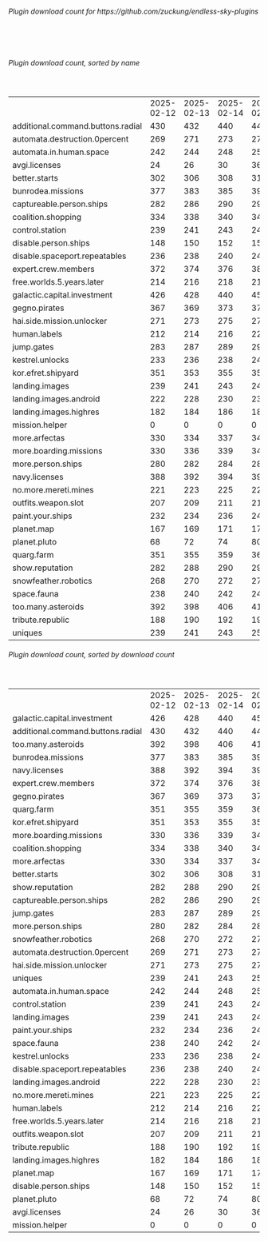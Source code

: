 <h6>Plugin download count for https://github.com/zuckung/endless-sky-plugins</h6><br>
<br>
<h6>Plugin download count, sorted by name</h6><sub><sup><br>
<table>
	<tr>
		<td></td>
		<td>2025-02-12</td>
		<td>2025-02-13</td>
		<td>2025-02-14</td>
		<td>2025-02-15</td>
		<td>2025-02-16</td>
		<td>2025-02-17</td>
		<td>2025-02-18</td>
		<td>today +</td>
	</tr>
	<tr>
		<td>additional.command.buttons.radial</td>
		<td>430</td>
		<td>432</td>
		<td>440</td>
		<td>446</td>
		<td>447</td>
		<td>456</td>
		<td>457</td>
		<td>+ 1</td>
	</tr>
	<tr>
		<td>automata.destruction.0percent</td>
		<td>269</td>
		<td>271</td>
		<td>273</td>
		<td>277</td>
		<td>277</td>
		<td>278</td>
		<td>280</td>
		<td>+ 2</td>
	</tr>
	<tr>
		<td>automata.in.human.space</td>
		<td>242</td>
		<td>244</td>
		<td>248</td>
		<td>252</td>
		<td>252</td>
		<td>253</td>
		<td>253</td>
		<td></td>
	</tr>
	<tr>
		<td>avgi.licenses</td>
		<td>24</td>
		<td>26</td>
		<td>30</td>
		<td>36</td>
		<td>36</td>
		<td>39</td>
		<td>43</td>
		<td>+ 4</td>
	</tr>
	<tr>
		<td>better.starts</td>
		<td>302</td>
		<td>306</td>
		<td>308</td>
		<td>313</td>
		<td>315</td>
		<td>316</td>
		<td>316</td>
		<td></td>
	</tr>
	<tr>
		<td>bunrodea.missions</td>
		<td>377</td>
		<td>383</td>
		<td>385</td>
		<td>397</td>
		<td>399</td>
		<td>400</td>
		<td>402</td>
		<td>+ 2</td>
	</tr>
	<tr>
		<td>captureable.person.ships</td>
		<td>282</td>
		<td>286</td>
		<td>290</td>
		<td>294</td>
		<td>297</td>
		<td>298</td>
		<td>298</td>
		<td></td>
	</tr>
	<tr>
		<td>coalition.shopping</td>
		<td>334</td>
		<td>338</td>
		<td>340</td>
		<td>344</td>
		<td>344</td>
		<td>345</td>
		<td>349</td>
		<td>+ 4</td>
	</tr>
	<tr>
		<td>control.station</td>
		<td>239</td>
		<td>241</td>
		<td>243</td>
		<td>247</td>
		<td>247</td>
		<td>248</td>
		<td>252</td>
		<td>+ 4</td>
	</tr>
	<tr>
		<td>disable.person.ships</td>
		<td>148</td>
		<td>150</td>
		<td>152</td>
		<td>152</td>
		<td>154</td>
		<td>155</td>
		<td>157</td>
		<td>+ 2</td>
	</tr>
	<tr>
		<td>disable.spaceport.repeatables</td>
		<td>236</td>
		<td>238</td>
		<td>240</td>
		<td>240</td>
		<td>242</td>
		<td>243</td>
		<td>243</td>
		<td></td>
	</tr>
	<tr>
		<td>expert.crew.members</td>
		<td>372</td>
		<td>374</td>
		<td>376</td>
		<td>387</td>
		<td>388</td>
		<td>389</td>
		<td>398</td>
		<td>+ 9</td>
	</tr>
	<tr>
		<td>free.worlds.5.years.later</td>
		<td>214</td>
		<td>216</td>
		<td>218</td>
		<td>218</td>
		<td>218</td>
		<td>221</td>
		<td>223</td>
		<td>+ 2</td>
	</tr>
	<tr>
		<td>galactic.capital.investment</td>
		<td>426</td>
		<td>428</td>
		<td>440</td>
		<td>454</td>
		<td>456</td>
		<td>457</td>
		<td>463</td>
		<td>+ 6</td>
	</tr>
	<tr>
		<td>gegno.pirates</td>
		<td>367</td>
		<td>369</td>
		<td>373</td>
		<td>377</td>
		<td>377</td>
		<td>378</td>
		<td>380</td>
		<td>+ 2</td>
	</tr>
	<tr>
		<td>hai.side.mission.unlocker</td>
		<td>271</td>
		<td>273</td>
		<td>275</td>
		<td>277</td>
		<td>277</td>
		<td>278</td>
		<td>278</td>
		<td></td>
	</tr>
	<tr>
		<td>human.labels</td>
		<td>212</td>
		<td>214</td>
		<td>216</td>
		<td>220</td>
		<td>222</td>
		<td>225</td>
		<td>225</td>
		<td></td>
	</tr>
	<tr>
		<td>jump.gates</td>
		<td>283</td>
		<td>287</td>
		<td>289</td>
		<td>293</td>
		<td>293</td>
		<td>294</td>
		<td>294</td>
		<td></td>
	</tr>
	<tr>
		<td>kestrel.unlocks</td>
		<td>233</td>
		<td>236</td>
		<td>238</td>
		<td>240</td>
		<td>240</td>
		<td>241</td>
		<td>243</td>
		<td>+ 2</td>
	</tr>
	<tr>
		<td>kor.efret.shipyard</td>
		<td>351</td>
		<td>353</td>
		<td>355</td>
		<td>357</td>
		<td>357</td>
		<td>360</td>
		<td>362</td>
		<td>+ 2</td>
	</tr>
	<tr>
		<td>landing.images</td>
		<td>239</td>
		<td>241</td>
		<td>243</td>
		<td>247</td>
		<td>247</td>
		<td>249</td>
		<td>249</td>
		<td></td>
	</tr>
	<tr>
		<td>landing.images.android</td>
		<td>222</td>
		<td>228</td>
		<td>230</td>
		<td>234</td>
		<td>234</td>
		<td>237</td>
		<td>237</td>
		<td></td>
	</tr>
	<tr>
		<td>landing.images.highres</td>
		<td>182</td>
		<td>184</td>
		<td>186</td>
		<td>188</td>
		<td>188</td>
		<td>189</td>
		<td>189</td>
		<td></td>
	</tr>
	<tr>
		<td>mission.helper</td>
		<td>0</td>
		<td>0</td>
		<td>0</td>
		<td>0</td>
		<td>0</td>
		<td>20</td>
		<td>27</td>
		<td>+ 7</td>
	</tr>
	<tr>
		<td>more.arfectas</td>
		<td>330</td>
		<td>334</td>
		<td>337</td>
		<td>341</td>
		<td>341</td>
		<td>342</td>
		<td>344</td>
		<td>+ 2</td>
	</tr>
	<tr>
		<td>more.boarding.missions</td>
		<td>330</td>
		<td>336</td>
		<td>339</td>
		<td>347</td>
		<td>348</td>
		<td>349</td>
		<td>355</td>
		<td>+ 6</td>
	</tr>
	<tr>
		<td>more.person.ships</td>
		<td>280</td>
		<td>282</td>
		<td>284</td>
		<td>288</td>
		<td>288</td>
		<td>289</td>
		<td>291</td>
		<td>+ 2</td>
	</tr>
	<tr>
		<td>navy.licenses</td>
		<td>388</td>
		<td>392</td>
		<td>394</td>
		<td>398</td>
		<td>398</td>
		<td>399</td>
		<td>401</td>
		<td>+ 2</td>
	</tr>
	<tr>
		<td>no.more.mereti.mines</td>
		<td>221</td>
		<td>223</td>
		<td>225</td>
		<td>227</td>
		<td>227</td>
		<td>228</td>
		<td>230</td>
		<td>+ 2</td>
	</tr>
	<tr>
		<td>outfits.weapon.slot</td>
		<td>207</td>
		<td>209</td>
		<td>211</td>
		<td>215</td>
		<td>215</td>
		<td>216</td>
		<td>220</td>
		<td>+ 4</td>
	</tr>
	<tr>
		<td>paint.your.ships</td>
		<td>232</td>
		<td>234</td>
		<td>236</td>
		<td>240</td>
		<td>240</td>
		<td>242</td>
		<td>246</td>
		<td>+ 4</td>
	</tr>
	<tr>
		<td>planet.map</td>
		<td>167</td>
		<td>169</td>
		<td>171</td>
		<td>173</td>
		<td>173</td>
		<td>175</td>
		<td>175</td>
		<td></td>
	</tr>
	<tr>
		<td>planet.pluto</td>
		<td>68</td>
		<td>72</td>
		<td>74</td>
		<td>80</td>
		<td>80</td>
		<td>82</td>
		<td>82</td>
		<td></td>
	</tr>
	<tr>
		<td>quarg.farm</td>
		<td>351</td>
		<td>355</td>
		<td>359</td>
		<td>363</td>
		<td>363</td>
		<td>366</td>
		<td>371</td>
		<td>+ 5</td>
	</tr>
	<tr>
		<td>show.reputation</td>
		<td>282</td>
		<td>288</td>
		<td>290</td>
		<td>296</td>
		<td>298</td>
		<td>302</td>
		<td>304</td>
		<td>+ 2</td>
	</tr>
	<tr>
		<td>snowfeather.robotics</td>
		<td>268</td>
		<td>270</td>
		<td>272</td>
		<td>276</td>
		<td>277</td>
		<td>278</td>
		<td>282</td>
		<td>+ 4</td>
	</tr>
	<tr>
		<td>space.fauna</td>
		<td>238</td>
		<td>240</td>
		<td>242</td>
		<td>244</td>
		<td>244</td>
		<td>245</td>
		<td>245</td>
		<td></td>
	</tr>
	<tr>
		<td>too.many.asteroids</td>
		<td>392</td>
		<td>398</td>
		<td>406</td>
		<td>414</td>
		<td>414</td>
		<td>415</td>
		<td>417</td>
		<td>+ 2</td>
	</tr>
	<tr>
		<td>tribute.republic</td>
		<td>188</td>
		<td>190</td>
		<td>192</td>
		<td>194</td>
		<td>194</td>
		<td>195</td>
		<td>195</td>
		<td></td>
	</tr>
	<tr>
		<td>uniques</td>
		<td>239</td>
		<td>241</td>
		<td>243</td>
		<td>253</td>
		<td>255</td>
		<td>256</td>
		<td>262</td>
		<td>+ 6</td>
	</tr>
</table>
</sub></sup>
<h6>Plugin download count, sorted by download count</h6><sub><sup><br>
<table>
	<tr>
		<td></td>
		<td>2025-02-12</td>
		<td>2025-02-13</td>
		<td>2025-02-14</td>
		<td>2025-02-15</td>
		<td>2025-02-16</td>
		<td>2025-02-17</td>
		<td>2025-02-18</td>
		<td>today +</td>
	</tr>
	<tr>
		<td>galactic.capital.investment</td>
		<td>426</td>
		<td>428</td>
		<td>440</td>
		<td>454</td>
		<td>456</td>
		<td>457</td>
		<td>463</td>
		<td>+ 6</td>
	</tr>
	<tr>
		<td>additional.command.buttons.radial</td>
		<td>430</td>
		<td>432</td>
		<td>440</td>
		<td>446</td>
		<td>447</td>
		<td>456</td>
		<td>457</td>
		<td>+ 1</td>
	</tr>
	<tr>
		<td>too.many.asteroids</td>
		<td>392</td>
		<td>398</td>
		<td>406</td>
		<td>414</td>
		<td>414</td>
		<td>415</td>
		<td>417</td>
		<td>+ 2</td>
	</tr>
	<tr>
		<td>bunrodea.missions</td>
		<td>377</td>
		<td>383</td>
		<td>385</td>
		<td>397</td>
		<td>399</td>
		<td>400</td>
		<td>402</td>
		<td>+ 2</td>
	</tr>
	<tr>
		<td>navy.licenses</td>
		<td>388</td>
		<td>392</td>
		<td>394</td>
		<td>398</td>
		<td>398</td>
		<td>399</td>
		<td>401</td>
		<td>+ 2</td>
	</tr>
	<tr>
		<td>expert.crew.members</td>
		<td>372</td>
		<td>374</td>
		<td>376</td>
		<td>387</td>
		<td>388</td>
		<td>389</td>
		<td>398</td>
		<td>+ 9</td>
	</tr>
	<tr>
		<td>gegno.pirates</td>
		<td>367</td>
		<td>369</td>
		<td>373</td>
		<td>377</td>
		<td>377</td>
		<td>378</td>
		<td>380</td>
		<td>+ 2</td>
	</tr>
	<tr>
		<td>quarg.farm</td>
		<td>351</td>
		<td>355</td>
		<td>359</td>
		<td>363</td>
		<td>363</td>
		<td>366</td>
		<td>371</td>
		<td>+ 5</td>
	</tr>
	<tr>
		<td>kor.efret.shipyard</td>
		<td>351</td>
		<td>353</td>
		<td>355</td>
		<td>357</td>
		<td>357</td>
		<td>360</td>
		<td>362</td>
		<td>+ 2</td>
	</tr>
	<tr>
		<td>more.boarding.missions</td>
		<td>330</td>
		<td>336</td>
		<td>339</td>
		<td>347</td>
		<td>348</td>
		<td>349</td>
		<td>355</td>
		<td>+ 6</td>
	</tr>
	<tr>
		<td>coalition.shopping</td>
		<td>334</td>
		<td>338</td>
		<td>340</td>
		<td>344</td>
		<td>344</td>
		<td>345</td>
		<td>349</td>
		<td>+ 4</td>
	</tr>
	<tr>
		<td>more.arfectas</td>
		<td>330</td>
		<td>334</td>
		<td>337</td>
		<td>341</td>
		<td>341</td>
		<td>342</td>
		<td>344</td>
		<td>+ 2</td>
	</tr>
	<tr>
		<td>better.starts</td>
		<td>302</td>
		<td>306</td>
		<td>308</td>
		<td>313</td>
		<td>315</td>
		<td>316</td>
		<td>316</td>
		<td></td>
	</tr>
	<tr>
		<td>show.reputation</td>
		<td>282</td>
		<td>288</td>
		<td>290</td>
		<td>296</td>
		<td>298</td>
		<td>302</td>
		<td>304</td>
		<td>+ 2</td>
	</tr>
	<tr>
		<td>captureable.person.ships</td>
		<td>282</td>
		<td>286</td>
		<td>290</td>
		<td>294</td>
		<td>297</td>
		<td>298</td>
		<td>298</td>
		<td></td>
	</tr>
	<tr>
		<td>jump.gates</td>
		<td>283</td>
		<td>287</td>
		<td>289</td>
		<td>293</td>
		<td>293</td>
		<td>294</td>
		<td>294</td>
		<td></td>
	</tr>
	<tr>
		<td>more.person.ships</td>
		<td>280</td>
		<td>282</td>
		<td>284</td>
		<td>288</td>
		<td>288</td>
		<td>289</td>
		<td>291</td>
		<td>+ 2</td>
	</tr>
	<tr>
		<td>snowfeather.robotics</td>
		<td>268</td>
		<td>270</td>
		<td>272</td>
		<td>276</td>
		<td>277</td>
		<td>278</td>
		<td>282</td>
		<td>+ 4</td>
	</tr>
	<tr>
		<td>automata.destruction.0percent</td>
		<td>269</td>
		<td>271</td>
		<td>273</td>
		<td>277</td>
		<td>277</td>
		<td>278</td>
		<td>280</td>
		<td>+ 2</td>
	</tr>
	<tr>
		<td>hai.side.mission.unlocker</td>
		<td>271</td>
		<td>273</td>
		<td>275</td>
		<td>277</td>
		<td>277</td>
		<td>278</td>
		<td>278</td>
		<td></td>
	</tr>
	<tr>
		<td>uniques</td>
		<td>239</td>
		<td>241</td>
		<td>243</td>
		<td>253</td>
		<td>255</td>
		<td>256</td>
		<td>262</td>
		<td>+ 6</td>
	</tr>
	<tr>
		<td>automata.in.human.space</td>
		<td>242</td>
		<td>244</td>
		<td>248</td>
		<td>252</td>
		<td>252</td>
		<td>253</td>
		<td>253</td>
		<td></td>
	</tr>
	<tr>
		<td>control.station</td>
		<td>239</td>
		<td>241</td>
		<td>243</td>
		<td>247</td>
		<td>247</td>
		<td>248</td>
		<td>252</td>
		<td>+ 4</td>
	</tr>
	<tr>
		<td>landing.images</td>
		<td>239</td>
		<td>241</td>
		<td>243</td>
		<td>247</td>
		<td>247</td>
		<td>249</td>
		<td>249</td>
		<td></td>
	</tr>
	<tr>
		<td>paint.your.ships</td>
		<td>232</td>
		<td>234</td>
		<td>236</td>
		<td>240</td>
		<td>240</td>
		<td>242</td>
		<td>246</td>
		<td>+ 4</td>
	</tr>
	<tr>
		<td>space.fauna</td>
		<td>238</td>
		<td>240</td>
		<td>242</td>
		<td>244</td>
		<td>244</td>
		<td>245</td>
		<td>245</td>
		<td></td>
	</tr>
	<tr>
		<td>kestrel.unlocks</td>
		<td>233</td>
		<td>236</td>
		<td>238</td>
		<td>240</td>
		<td>240</td>
		<td>241</td>
		<td>243</td>
		<td>+ 2</td>
	</tr>
	<tr>
		<td>disable.spaceport.repeatables</td>
		<td>236</td>
		<td>238</td>
		<td>240</td>
		<td>240</td>
		<td>242</td>
		<td>243</td>
		<td>243</td>
		<td></td>
	</tr>
	<tr>
		<td>landing.images.android</td>
		<td>222</td>
		<td>228</td>
		<td>230</td>
		<td>234</td>
		<td>234</td>
		<td>237</td>
		<td>237</td>
		<td></td>
	</tr>
	<tr>
		<td>no.more.mereti.mines</td>
		<td>221</td>
		<td>223</td>
		<td>225</td>
		<td>227</td>
		<td>227</td>
		<td>228</td>
		<td>230</td>
		<td>+ 2</td>
	</tr>
	<tr>
		<td>human.labels</td>
		<td>212</td>
		<td>214</td>
		<td>216</td>
		<td>220</td>
		<td>222</td>
		<td>225</td>
		<td>225</td>
		<td></td>
	</tr>
	<tr>
		<td>free.worlds.5.years.later</td>
		<td>214</td>
		<td>216</td>
		<td>218</td>
		<td>218</td>
		<td>218</td>
		<td>221</td>
		<td>223</td>
		<td>+ 2</td>
	</tr>
	<tr>
		<td>outfits.weapon.slot</td>
		<td>207</td>
		<td>209</td>
		<td>211</td>
		<td>215</td>
		<td>215</td>
		<td>216</td>
		<td>220</td>
		<td>+ 4</td>
	</tr>
	<tr>
		<td>tribute.republic</td>
		<td>188</td>
		<td>190</td>
		<td>192</td>
		<td>194</td>
		<td>194</td>
		<td>195</td>
		<td>195</td>
		<td></td>
	</tr>
	<tr>
		<td>landing.images.highres</td>
		<td>182</td>
		<td>184</td>
		<td>186</td>
		<td>188</td>
		<td>188</td>
		<td>189</td>
		<td>189</td>
		<td></td>
	</tr>
	<tr>
		<td>planet.map</td>
		<td>167</td>
		<td>169</td>
		<td>171</td>
		<td>173</td>
		<td>173</td>
		<td>175</td>
		<td>175</td>
		<td></td>
	</tr>
	<tr>
		<td>disable.person.ships</td>
		<td>148</td>
		<td>150</td>
		<td>152</td>
		<td>152</td>
		<td>154</td>
		<td>155</td>
		<td>157</td>
		<td>+ 2</td>
	</tr>
	<tr>
		<td>planet.pluto</td>
		<td>68</td>
		<td>72</td>
		<td>74</td>
		<td>80</td>
		<td>80</td>
		<td>82</td>
		<td>82</td>
		<td></td>
	</tr>
	<tr>
		<td>avgi.licenses</td>
		<td>24</td>
		<td>26</td>
		<td>30</td>
		<td>36</td>
		<td>36</td>
		<td>39</td>
		<td>43</td>
		<td>+ 4</td>
	</tr>
	<tr>
		<td>mission.helper</td>
		<td>0</td>
		<td>0</td>
		<td>0</td>
		<td>0</td>
		<td>0</td>
		<td>20</td>
		<td>27</td>
		<td>+ 7</td>
	</tr>
</table>
</sub></sup>
